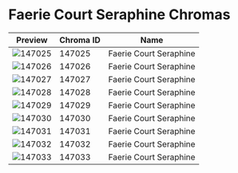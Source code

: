# Faerie Court Seraphine Chromas

| Preview | Chroma ID | Name |
|---------|-----------|------|
| ![147025](https://raw.communitydragon.org/latest/plugins/rcp-be-lol-game-data/global/default/v1/champion-chroma-images/147/147025.png) | 147025 | Faerie Court Seraphine |
| ![147026](https://raw.communitydragon.org/latest/plugins/rcp-be-lol-game-data/global/default/v1/champion-chroma-images/147/147026.png) | 147026 | Faerie Court Seraphine |
| ![147027](https://raw.communitydragon.org/latest/plugins/rcp-be-lol-game-data/global/default/v1/champion-chroma-images/147/147027.png) | 147027 | Faerie Court Seraphine |
| ![147028](https://raw.communitydragon.org/latest/plugins/rcp-be-lol-game-data/global/default/v1/champion-chroma-images/147/147028.png) | 147028 | Faerie Court Seraphine |
| ![147029](https://raw.communitydragon.org/latest/plugins/rcp-be-lol-game-data/global/default/v1/champion-chroma-images/147/147029.png) | 147029 | Faerie Court Seraphine |
| ![147030](https://raw.communitydragon.org/latest/plugins/rcp-be-lol-game-data/global/default/v1/champion-chroma-images/147/147030.png) | 147030 | Faerie Court Seraphine |
| ![147031](https://raw.communitydragon.org/latest/plugins/rcp-be-lol-game-data/global/default/v1/champion-chroma-images/147/147031.png) | 147031 | Faerie Court Seraphine |
| ![147032](https://raw.communitydragon.org/latest/plugins/rcp-be-lol-game-data/global/default/v1/champion-chroma-images/147/147032.png) | 147032 | Faerie Court Seraphine |
| ![147033](https://raw.communitydragon.org/latest/plugins/rcp-be-lol-game-data/global/default/v1/champion-chroma-images/147/147033.png) | 147033 | Faerie Court Seraphine |